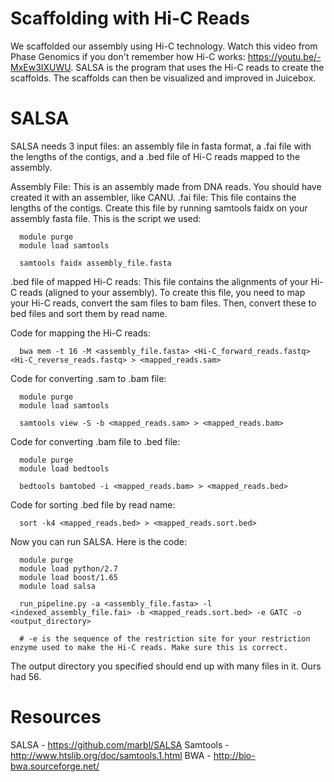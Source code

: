 # Scaffolding with Hi-C Reads
We scaffolded our assembly using Hi-C technology.  Watch this video from Phase Genomics if you don't remember how Hi-C works: https://youtu.be/-MxEw3IXUWU. SALSA is the program that uses the Hi-C reads to create the scaffolds. The scaffolds can then be visualized and improved in Juicebox.

# SALSA 
SALSA needs 3 input files: an assembly file in fasta format, a .fai file with the lengths of the contigs, and a .bed file of Hi-C reads mapped to the assembly. 
  
  Assembly File: This is an assembly made from DNA reads.  You should have created it with an assembler, like CANU.
  .fai file: This file contains the lengths of the contigs.  Create this file by running samtools faidx on your assembly fasta file. This is the script we used:
        
      module purge
      module load samtools

      samtools faidx assembly_file.fasta
  
  .bed file of mapped Hi-C reads: This file contains the alignments of your Hi-C reads (aligned to your assembly). To create this file, you need to map your Hi-C reads, convert the sam files to bam files. Then, convert these to bed files and sort them by read name.
  
   Code for mapping the Hi-C reads: 
    
      bwa mem -t 16 -M <assembly_file.fasta> <Hi-C_forward_reads.fastq> <Hi-C_reverse_reads.fastq> > <mapped_reads.sam>
   
   Code for converting .sam to .bam file:
   
      module purge
      module load samtools

      samtools view -S -b <mapped_reads.sam> > <mapped_reads.bam>
   
   Code for converting .bam file to .bed file:
      
      module purge
      module load bedtools

      bedtools bamtobed -i <mapped_reads.bam> > <mapped_reads.bed>
      
   Code for sorting .bed file by read name:
   
      sort -k4 <mapped_reads.bed> > <mapped_reads.sort.bed>
    
      
      
Now you can run SALSA. Here is the code:

      module purge    
      module load python/2.7
      module load boost/1.65
      module load salsa

      run_pipeline.py -a <assembly_file.fasta> -l <indexed_assembly_file.fai> -b <mapped_reads.sort.bed> -e GATC -o <output_directory>
      
      # -e is the sequence of the restriction site for your restriction enzyme used to make the Hi-C reads. Make sure this is correct.
   
   The output directory you specified should end up with many files in it. Ours had 56.
   
# Resources
  SALSA - https://github.com/marbl/SALSA
  Samtools - http://www.htslib.org/doc/samtools.1.html
  BWA - http://bio-bwa.sourceforge.net/
